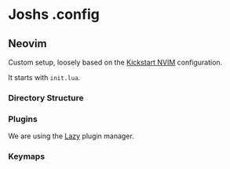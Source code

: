 # Joshs .config

## Neovim

Custom setup, loosely based on the [Kickstart NVIM](https://github.com/nvim-lua/kickstart.nvim) configuration.

It starts with `init.lua`.

### Directory Structure

### Plugins

We are using the [Lazy](https://github.com/folke/lazy.nvim) plugin manager.

### Keymaps


